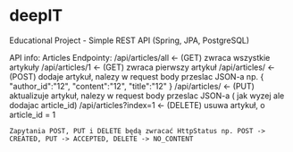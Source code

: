 # deepIT
Educational Project - Simple REST API (Spring, JPA, PostgreSQL)

API info: 
  Articles Endpointy:
    /api/articles/all   <- (GET) zwraca wszystkie artykuły
    /api/articles/1   <- (GET) zwraca pierwszy artykuł
    /api/articles/   <- (POST) dodaje artykuł, nalezy w request body przeslac JSON-a
    np. {
          "author_id":"12",
          "content":"12", 
          "title":"12"
        }
    /api/articles/ <- (PUT) aktualizuje artykuł, nalezy w request body przeslac JSON-a ( jak wyzej ale dodajac article_id)
    /api/articles?index=1 <- (DELETE) usuwa artykuł, o article_id = 1

    Zapytania POST, PUT i DELETE będą zwracać HttpStatus np. POST -> CREATED, PUT -> ACCEPTED, DELETE -> NO_CONTENT
